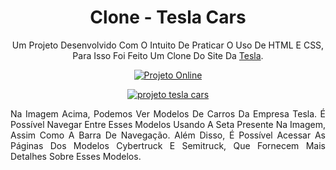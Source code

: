 <div align="center">

# Clone - Tesla Cars
Um Projeto Desenvolvido Com O Intuito De Praticar O Uso De HTML E CSS, Para Isso Foi Feito Um Clone Do Site Da [Tesla](https://www.tesla.com/).

[![Projeto Online](img/btnOnline.svg)](https://ericrq.github.io/ProjetoTeslaCars/)

[![projeto tesla cars](img/teslaCars.png)](https://ericrq.github.io/ProjetoTeslaCars/)

<div align="justify">Na Imagem Acima, Podemos Ver Modelos De Carros Da Empresa Tesla. É Possível Navegar Entre Esses Modelos Usando A Seta Presente Na Imagem, Assim Como A Barra De Navegação. Além Disso, É Possível Acessar As Páginas Dos Modelos Cybertruck E Semitruck, Que Fornecem Mais Detalhes Sobre Esses Modelos.
</div>

</div>
